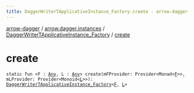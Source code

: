 ```yaml
---
title: DaggerWriterTApplicativeInstance_Factory.create - arrow-dagger
---
```


[arrow-dagger](../../index.html) / [arrow.dagger.instances](../index.html) / [DaggerWriterTApplicativeInstance_Factory](index.html) / [create](./create.html)

# create

`static fun <F : `[`Any`](https://kotlinlang.org/api/latest/jvm/stdlib/kotlin/-any/index.html)`, L : `[`Any`](https://kotlinlang.org/api/latest/jvm/stdlib/kotlin/-any/index.html)`> create(mFProvider: Provider<Monad<`[`F`](create.html#F)`>>, mLProvider: Provider<Monoid<`[`L`](create.html#L)`>>): `[`DaggerWriterTApplicativeInstance_Factory`](index.html)`<`[`F`](create.html#F)`, `[`L`](create.html#L)`>`